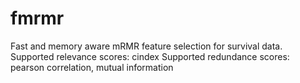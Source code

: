 fmrmr
=====

Fast and memory aware mRMR feature selection for survival data.
Supported relevance scores: cindex
Supported redundance scores: pearson correlation, mutual information
